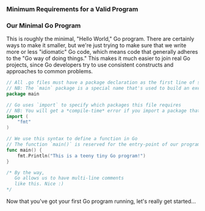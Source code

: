 ### Minimum Requirements for a Valid Program

### Our Minimal Go Program

This is roughly the minimal, "Hello World," Go program. There are certainly ways to make it smaller, but we're just trying to make sure that we write more or less "idiomatic" Go code, which means code that generally adheres to the "Go way of doing things." This makes it much easier to join real Go projects, since Go developers try to use consistent constructs and approaches to common problems. 

```go
// All .go files must have a package declaration as the first line of source code
// NB: The `main` package is a special name that's used to build an executable, as opposed to a library
package main

// Go uses `import` to specify which packages this file requires
// NB: You will get a *compile-time* error if you import a package that you do not actually used
import (
    "fmt"
)

// We use this syntax to define a function in Go
// The function `main()` is reserved for the entry-point of our program
func main() {
    fmt.Println("This is a teeny tiny Go program!")
}

/* By the way,
   Go allows us to have multi-line comments
   like this. Nice :)
*/
```

Now that you've got your first Go program running, let's really get started...
